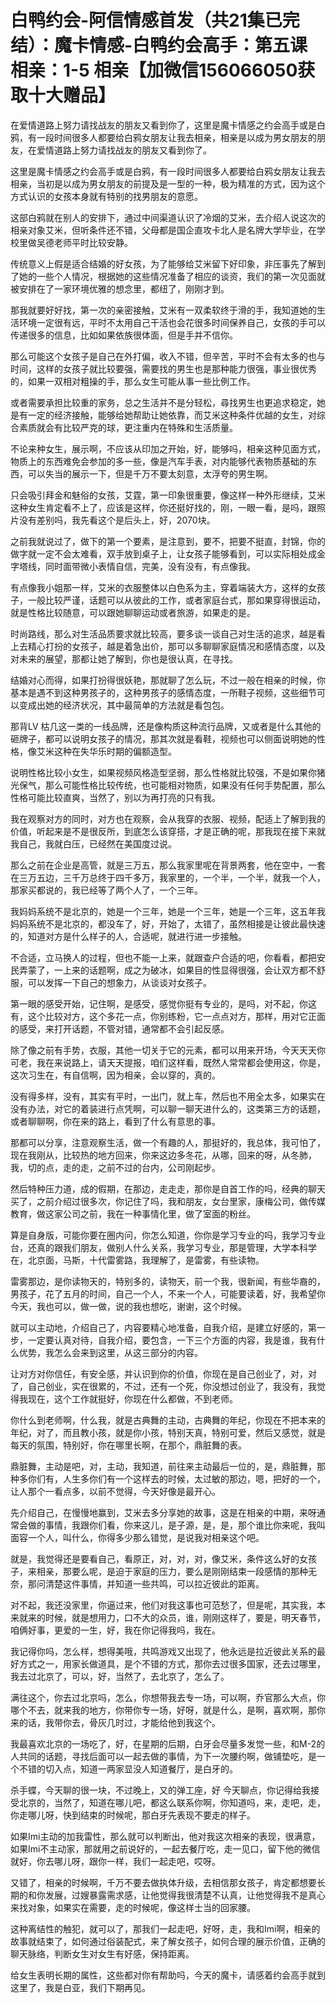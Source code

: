 # 白鸭约会-阿信情感首发（共21集已完结）：魔卡情感-白鸭约会高手：第五课 相亲：1-5 相亲【加微信156066050获取十大赠品】

在爱情道路上努力请找战友的朋友又看到你了，这里是魔卡情感之约会高手或是白鸦，有一段时间很多人都要给白鸦女朋友让我去相亲，相亲是以成为男女朋友的朋友，在爱情道路上努力请找战友的朋友又看到你了。

这里是魔卡情感之约会高手或是白鸦，有一段时间很多人都要给白鸦女朋友让我去相亲，当初是以成为男女朋友的前提及是一型的一种，极为精准的方式，因为这个方式认识的女孩本身就有特别的找男朋友的意愿。

这部白鸦就在别人的安排下，通过中间渠道认识了冷烟的艾米，去介绍人说这次的相亲对象艾米，但听条件还不错，父母都是国企直攻卡北人是名牌大学毕业，在学校里做吴德老师平时比较安静。

传统意义上假是适合结婚的好女孩，为了能够给艾米留下好印象，非压事先了解到了她的一些个人情况，根据她的这些情况准备了相应的谈资，我们的第一次见面就被安排在了一家环境优雅的想念里，都纽了，刚刚才到。

那我就要好好找，第一次的亲密接触，艾米有一双柔软终于滑的手，我知道她的生活环境一定很有远，平时不太用自己干活也会花很多时间保养自己，女孩的手可以传递很多的信息，比如如果依族很体面，但是手并不信你。

那么可能这个女孩子是自己在外打偏，收入不错，但辛苦，平时不会有太多的也与时间，这样的女孩子就比较要强，需要找的男生也是那种能力很强，事业很优秀的，如果一双相对粗操的手，那么女生可能从事一些比例工作。

或者需要承担比较重的家务，总之生活并不是分轻松，尋找男生也更追求稳定，她是有一定的经济接触，能够给她帮助让她依靠，而艾米这种条件优越的女生，对综合素质就会有比较严克的球，更注重内在特殊和生活质量。

不论来种女生，展示啊，不应该从印加之开始，好，能够吗，相亲这种见面方式，物质上的东西难免会参加的多一些，像是汽车手表，对内能够代表物质基础的东西，可以失当的展示一下，但是千万不要太刻意，太浮夸的男生啊。

只会吸引拜金和魅俗的女孩，艾霆，第一印象很重要，像这样一种外形继续，艾米这种女生肯定看不上了，应该是这样，你还挺好找的，刚，一眼一看，是吗，跟照片没有差别吗，我先看这个是后头上，好，2070块。

之前我就说过了，做下的第一个要素，是注意到，要不，把要不挺直，封锦，你的做字就一定不会太难看，双手放到桌子上，让女孩子能够看到，可以实际相处成金字塔线，同时面带微小表情自信，完美，没有没有，有点像我。

有点像我小姐那一样，艾米的衣服整体以白色系为主，穿着端装大方，这样的女孩子，一般比较严谨，话题可以从彼此的工作，或者家庭台式，那如果穿得很运动，就是性格比较随意，可以跟她聊聊运动或者旅游，如果走的是。

时尚路线，那么对生活品质要求就比较高，要多谈一谈自己对生活的追求，越是看上去精心打扮的女孩子，越是着急出价，那可以多聊聊家庭情况和感情态度，以及对未来的展望，那都让她了解到，你也是很认真，在寻找。

结婚对心而得，如果打扮得很妖艳，那就聊了怎么玩，不过一般在相亲的时候，你基本是遇不到这种男孩子的，这种男孩子的感情态度，一所鞋子视频，这些细节可以变成出她的经济状况，其中最简单的方法就是看包包。

那背LV 枯几这一类的一线品牌，还是像构质这种流行品牌，又或者是什么其他的砸牌子，都可以说明女孩子的情况，那其次就是看鞋，视频也可以侧面说明她的性格，像艾米这种在失华乐时期的偏额造型。

说明性格比较小女生，如果视频风格造型坚弱，那么性格就比较强，不是如果你猪光保气，那么可能性格比较传统，也可能相对物质，如果没有任何手势配置，那么性格可能比较直爽，当然了，别以为再打亮的只有我。

我在观察对方的同时，对方也在观察，会从我穿的衣服、视频，配适上了解到我的价值，听起来是不是很反所，到底怎么该穿搭，才是正确的呢，那我现在接下来就我自己，我就白压，已经然在美国度过说。

那么之前在企业是高管，就是三万五，那么我家里呢在背景两套，他在空中，一套在三万五边，三千万总终于四千多万，我家里的，一个半，一个半，就我一个人，那家买都说的，我已经等了两个人了，一个三年。

我妈妈系统不是北京的，她是一个三年，她是一个三年，她是一个三年，这五年我妈妈系统不是北京的，都没车了，好，开始了，太错了，虽然相接是让彼此最快速的，知道对方是什么样子的人，合适呢，就进行进一步接触。

不合适，立马换人的过程，但也不能一上来，就跟查户合适的吧，你看看，都把安民弄蒙了，一上来的话题啊，成之为破冰，如果目的性显得很强，会让双方都不舒服，可以发挥一下自己的想象力，从谈谈对女孩子。

第一眼的感受开始，记住啊，是感受，感觉你挺有专业的，是吗，对不起，你这有，这个比较对方，这个多花一点，你别练粉，它一点点对方，那样，用对它正面的感受，来打开话题，不管对错，通常都不会引起反感。

除了像之前有手势，衣服，其他一切关于它的元素，都可以用来开场，今天天天你可老，我在来说路上，请天天提报，咱们这样看，既然人常常都会使用这，你是，这次习生在，有自信啊，因为相亲，会以穿的，真的。

没有得多样，没有，其实有平时，一出门，就上车，然后也不用全太多，如果实在没有办法，对它的着装进行点凭啊，可以聊一聊天进什么的，这类第三方的话题，或者聊聊啊，你在来的路上，看到了什么有意思的事。

那都可以分享，注意观察生活，做一个有趣的人，那挺好的，我总体，我可怕了，现在我刚从，比较热的地方回来，你来这边多冬花，从哪，回来的呀，从冬肺，我，切的点，走的走，之前不过的台内，公司刚起步。

然后特种压力道，成的假期，在那边，走走走，那你是自首工作的吗，经典的聊天买了，之前介绍过很多次，你记住了吗，我和朋友，女台里家，康梅公司，做传媒教育，做这家公司之前，我在一种事情化里，做了室面的粉丝。

算是自身版，可能你要在圈内问，你怎么知道，你你是学习专业的吗，我学习专业台，还真的跟我们朋友，做别人什么关系，我学习专业，那是管理，大学本科学在，北京面，马斯，十代雷雾路，我理解了，是雷雾，有些读物。

雷雾那边，是你读物天的，特别多的，读物天，前一个我，很新闻，有些华裔的，男孩子，花了五月的时间，自己一个人，不来一个人，可能要读着，好，我希望你今天，我也可以，做一做，说的我也想吃，谢谢，这个时候。

就可以主动地，介绍自己了，内容要精心地准备，自我介绍，是建立好感的，第一步，一定要认真对待，自我介绍，要包含，一下三个方面的内容，我是谁，我有什么优势，我怎么会来到这里，从这三部分的内容。

让对方对你信任，有安全感，并认识到你的价值，你现在是自己创业了，对，对了，自己创业，实在很累的，不过，还有一个死，你没想过创业了，我没有，我觉得我现在，这个工作就挺好，你现在什么都做，不到老师。

你什么到老师啊，什么我，就是古典舞的主动，古典舞的年纪，你现在不把本来的年纪，对了，而且教小孩，就是你小孩，特别天真，特别可爱，然后又感觉，就是每天的氛围，特别好，你在哪里长啊，在那个，鼎脏舞的表。

鼎脏舞，主动是吧，对，主动，我知道，前往来主动最后一位的，是，鼎脏舞，那种多你们有，人生多你们有一个这样去的时候，太过敏的那边，嗯，把好的一个，让人那个一看点多，以前不觉得，今天好像是最开心。

先介绍自己，在慢慢地赢到，艾米去多分享她的故事，这是在相亲的中期，来呀通常会做的事情，我跟你们看，你来这儿，是子源，是，是，那个谁比你来呢，我叫面容一个人，叫什么，你得多少那么错觉，是说我对相亲这个吧。

就是，我觉得还是要看自己，看原正，对，对，对，像艾米，条件这么好的女孩子，来相亲，那要么呢，是迫于家庭的压力，要么是刚刚结束一段感情的那种无奈，那问清楚这件事情，并知道一些共鸣，可以拉近彼此的距离。

对不起，我还没家里，你逼过来，他们对我这事也可范愁了，但是呢，其实我，本来就来的时候，就是想用力，口不大的众员，谁，刚刚这样了，要是，明天春节，咱俩好事，更爱的一生，好，我在你记得我吗，我在。

我记得你吗，怎么样，想得美哦，共鸣游戏又出现了，他永远是拉近彼此关系的最好方式之一，用家长做道具，是个不错的方式，那你去过很多国家，还去过哪里，我去过北京了，可以，好，当然了，去北京了，怎么了。

满往这个，你去过北京吗，怎么，你想带我去专一场，可以啊，乔官那么大点，你哪个不去，就来我的地方，你带你专一场，好呀，就是什么，是啊，喜欢啊，那你来的话，我带你去，骨灰几时过，才能给他到我这个。

我最喜欢北京的一场吃了，好，在星期的后期，白牙会尽量多发觉一些，和M-2的人共同的话题，寻找后面可以一起去做的事情，为下一次腰约啊，做铺垫吃，是一个不错的切入点，知道一两家显没人知道餐厅，是白牙的。

杀手蝶，今天聊的很一块，不过晚上，又的弹工座，好 今天聊点，你记得给我接受北京的，当然了，知道在哪儿吧，都这么联系你啊，你知道吗，来，走吧，走，你走哪儿呀，快到结束的时候呢，那白牙先表现不要走的样子。

如果Imi主动的加我雷性，那么就可以判断出，他对我这次相亲的表现，很满意，如果Imi不主动家，那就用之前说好的，一起去餐厅吃，走一见口，留下他的微信就好，你去哪儿呀，跟你一样，我们一起走吧，哎呀。

又错了，相亲的时候啊，千万不要去做执体升级，去相信那女孩子，肯定都想要长期的和你发展，过嫂暴露需求感，让他觉得我很清楚不认真，让他觉得我不是真心来找对象，如果实在需要，走的时候呢，像这样士当的回家腰。

这种离结性的触犯，就可以了，那我们一起走吧，好呀，走，我和Imi啊，相亲的故事就结束了，如何通过俗装配式，来了解女孩子，如何合理的展示价值，正确的聊天脉络，判断女生对女生有好感，保持距离。

给女生表明长期的属性，这些都对你有帮助吗，今天的魔卡，请感着约会高手就到这里了，我是白亚，我们下期再见。